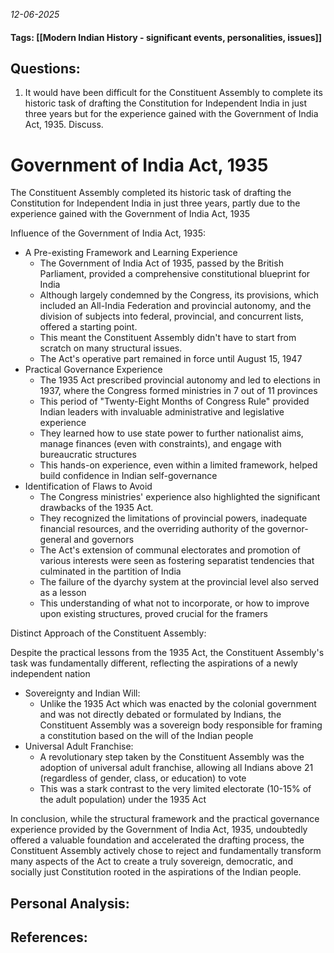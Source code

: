 *12-06-2025*
#### Tags: [[Modern Indian History - significant events, personalities, issues]]


## Questions:

1. It would have been difficult for the Constituent Assembly to complete its historic task of drafting the Constitution for Independent India in just three years but for the experience gained with the Government of India Act, 1935. Discuss.

# Government of India Act, 1935

The Constituent Assembly completed its historic task of drafting the Constitution for Independent India in just three years, partly due to the experience gained with the Government of India Act, 1935


Influence of the Government of India Act, 1935:
- A Pre-existing Framework and Learning Experience
	- The Government of India Act of 1935, passed by the British Parliament, provided a comprehensive constitutional blueprint for India
	- Although largely condemned by the Congress, its provisions, which included an All-India Federation and provincial autonomy, and the division of subjects into federal, provincial, and concurrent lists, offered a starting point.
	- This meant the Constituent Assembly didn't have to start from scratch on many structural issues. 
	- The Act's operative part remained in force until August 15, 1947
- Practical Governance Experience
	- The 1935 Act prescribed provincial autonomy and led to elections in 1937, where the Congress formed ministries in 7 out of 11 provinces
	- This period of "Twenty-Eight Months of Congress Rule" provided Indian leaders with invaluable administrative and legislative experience
	- They learned how to use state power to further nationalist aims, manage finances (even with constraints), and engage with bureaucratic structures
	- This hands-on experience, even within a limited framework, helped build confidence in Indian self-governance
- Identification of Flaws to Avoid
	- The Congress ministries' experience also highlighted the significant drawbacks of the 1935 Act.
	- They recognized the limitations of provincial powers, inadequate financial resources, and the overriding authority of the governor-general and governors
	- The Act's extension of communal electorates and promotion of various interests were seen as fostering separatist tendencies that culminated in the partition of India
	- The failure of the dyarchy system at the provincial level also served as a lesson
	- This understanding of what not to incorporate, or how to improve upon existing structures, proved crucial for the framers

Distinct Approach of the Constituent Assembly:

Despite the practical lessons from the 1935 Act, the Constituent Assembly's task was fundamentally different, reflecting the aspirations of a newly independent nation
- Sovereignty and Indian Will: 
	- Unlike the 1935 Act which was enacted by the colonial government and was not directly debated or formulated by Indians, the Constituent Assembly was a sovereign body responsible for framing a constitution based on the will of the Indian people
- Universal Adult Franchise: 
	- A revolutionary step taken by the Constituent Assembly was the adoption of universal adult franchise, allowing all Indians above 21 (regardless of gender, class, or education) to vote
	- This was a stark contrast to the very limited electorate (10-15% of the adult population) under the 1935 Act

In conclusion, while the structural framework and the practical governance experience provided by the Government of India Act, 1935, undoubtedly offered a valuable foundation and accelerated the drafting process, the Constituent Assembly actively chose to reject and fundamentally transform many aspects of the Act to create a truly sovereign, democratic, and socially just Constitution rooted in the aspirations of the Indian people.


## Personal Analysis:


## References: